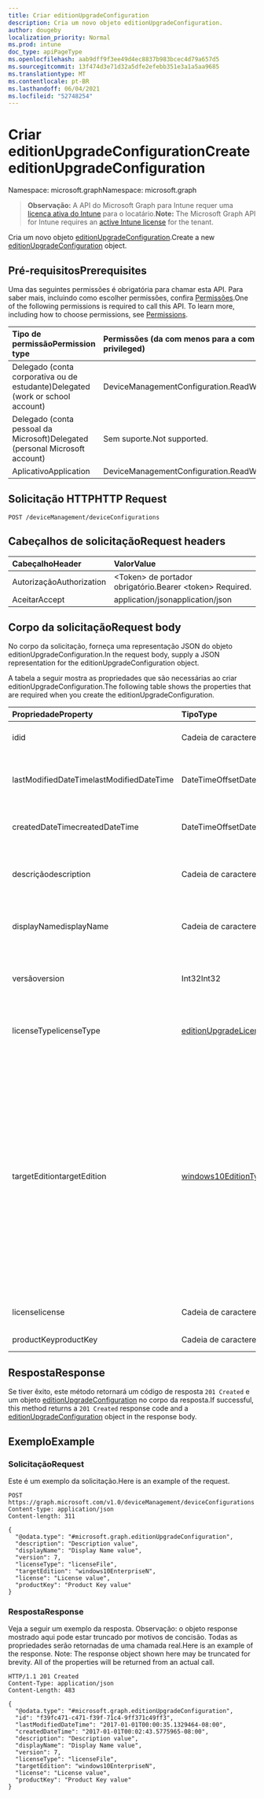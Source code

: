 ```yaml
---
title: Criar editionUpgradeConfiguration
description: Cria um novo objeto editionUpgradeConfiguration.
author: dougeby
localization_priority: Normal
ms.prod: intune
doc_type: apiPageType
ms.openlocfilehash: aab9dff9f3ee49d4ec8837b983bcec4d79a657d5
ms.sourcegitcommit: 13f474d3e71d32a5dfe2efebb351e3a1a5aa9685
ms.translationtype: MT
ms.contentlocale: pt-BR
ms.lasthandoff: 06/04/2021
ms.locfileid: "52748254"
---
```

# <a name="create-editionupgradeconfiguration"></a><span data-ttu-id="3b894-103">Criar editionUpgradeConfiguration</span><span class="sxs-lookup"><span data-stu-id="3b894-103">Create editionUpgradeConfiguration</span></span>

<span data-ttu-id="3b894-104">Namespace: microsoft.graph</span><span class="sxs-lookup"><span data-stu-id="3b894-104">Namespace: microsoft.graph</span></span>

> <span data-ttu-id="3b894-105">**Observação:** A API do Microsoft Graph para Intune requer uma [licença ativa do Intune](https://go.microsoft.com/fwlink/?linkid=839381) para o locatário.</span><span class="sxs-lookup"><span data-stu-id="3b894-105">**Note:** The Microsoft Graph API for Intune requires an [active Intune license](https://go.microsoft.com/fwlink/?linkid=839381) for the tenant.</span></span>

<span data-ttu-id="3b894-106">Cria um novo objeto [editionUpgradeConfiguration](../resources/intune-deviceconfig-editionupgradeconfiguration.md).</span><span class="sxs-lookup"><span data-stu-id="3b894-106">Create a new [editionUpgradeConfiguration](../resources/intune-deviceconfig-editionupgradeconfiguration.md) object.</span></span>

## <a name="prerequisites"></a><span data-ttu-id="3b894-107">Pré-requisitos</span><span class="sxs-lookup"><span data-stu-id="3b894-107">Prerequisites</span></span>
<span data-ttu-id="3b894-p101">Uma das seguintes permissões é obrigatória para chamar esta API. Para saber mais, incluindo como escolher permissões, confira [Permissões](/graph/permissions-reference).</span><span class="sxs-lookup"><span data-stu-id="3b894-p101">One of the following permissions is required to call this API. To learn more, including how to choose permissions, see [Permissions](/graph/permissions-reference).</span></span>

|<span data-ttu-id="3b894-110">Tipo de permissão</span><span class="sxs-lookup"><span data-stu-id="3b894-110">Permission type</span></span>|<span data-ttu-id="3b894-111">Permissões (da com menos para a com mais privilégios)</span><span class="sxs-lookup"><span data-stu-id="3b894-111">Permissions (from least to most privileged)</span></span>|
|:---|:---|
|<span data-ttu-id="3b894-112">Delegado (conta corporativa ou de estudante)</span><span class="sxs-lookup"><span data-stu-id="3b894-112">Delegated (work or school account)</span></span>|<span data-ttu-id="3b894-113">DeviceManagementConfiguration.ReadWrite.All</span><span class="sxs-lookup"><span data-stu-id="3b894-113">DeviceManagementConfiguration.ReadWrite.All</span></span>|
|<span data-ttu-id="3b894-114">Delegado (conta pessoal da Microsoft)</span><span class="sxs-lookup"><span data-stu-id="3b894-114">Delegated (personal Microsoft account)</span></span>|<span data-ttu-id="3b894-115">Sem suporte.</span><span class="sxs-lookup"><span data-stu-id="3b894-115">Not supported.</span></span>|
|<span data-ttu-id="3b894-116">Aplicativo</span><span class="sxs-lookup"><span data-stu-id="3b894-116">Application</span></span>|<span data-ttu-id="3b894-117">DeviceManagementConfiguration.ReadWrite.All</span><span class="sxs-lookup"><span data-stu-id="3b894-117">DeviceManagementConfiguration.ReadWrite.All</span></span>|

## <a name="http-request"></a><span data-ttu-id="3b894-118">Solicitação HTTP</span><span class="sxs-lookup"><span data-stu-id="3b894-118">HTTP Request</span></span>
<!-- {
  "blockType": "ignored"
}
-->
``` http
POST /deviceManagement/deviceConfigurations
```

## <a name="request-headers"></a><span data-ttu-id="3b894-119">Cabeçalhos de solicitação</span><span class="sxs-lookup"><span data-stu-id="3b894-119">Request headers</span></span>
|<span data-ttu-id="3b894-120">Cabeçalho</span><span class="sxs-lookup"><span data-stu-id="3b894-120">Header</span></span>|<span data-ttu-id="3b894-121">Valor</span><span class="sxs-lookup"><span data-stu-id="3b894-121">Value</span></span>|
|:---|:---|
|<span data-ttu-id="3b894-122">Autorização</span><span class="sxs-lookup"><span data-stu-id="3b894-122">Authorization</span></span>|<span data-ttu-id="3b894-123">&lt;Token&gt; de portador obrigatório.</span><span class="sxs-lookup"><span data-stu-id="3b894-123">Bearer &lt;token&gt; Required.</span></span>|
|<span data-ttu-id="3b894-124">Aceitar</span><span class="sxs-lookup"><span data-stu-id="3b894-124">Accept</span></span>|<span data-ttu-id="3b894-125">application/json</span><span class="sxs-lookup"><span data-stu-id="3b894-125">application/json</span></span>|

## <a name="request-body"></a><span data-ttu-id="3b894-126">Corpo da solicitação</span><span class="sxs-lookup"><span data-stu-id="3b894-126">Request body</span></span>
<span data-ttu-id="3b894-127">No corpo da solicitação, forneça uma representação JSON do objeto editionUpgradeConfiguration.</span><span class="sxs-lookup"><span data-stu-id="3b894-127">In the request body, supply a JSON representation for the editionUpgradeConfiguration object.</span></span>

<span data-ttu-id="3b894-128">A tabela a seguir mostra as propriedades que são necessárias ao criar editionUpgradeConfiguration.</span><span class="sxs-lookup"><span data-stu-id="3b894-128">The following table shows the properties that are required when you create the editionUpgradeConfiguration.</span></span>

|<span data-ttu-id="3b894-129">Propriedade</span><span class="sxs-lookup"><span data-stu-id="3b894-129">Property</span></span>|<span data-ttu-id="3b894-130">Tipo</span><span class="sxs-lookup"><span data-stu-id="3b894-130">Type</span></span>|<span data-ttu-id="3b894-131">Descrição</span><span class="sxs-lookup"><span data-stu-id="3b894-131">Description</span></span>|
|:---|:---|:---|
|<span data-ttu-id="3b894-132">id</span><span class="sxs-lookup"><span data-stu-id="3b894-132">id</span></span>|<span data-ttu-id="3b894-133">Cadeia de caracteres</span><span class="sxs-lookup"><span data-stu-id="3b894-133">String</span></span>|<span data-ttu-id="3b894-134">Chave da entidade.</span><span class="sxs-lookup"><span data-stu-id="3b894-134">Key of the entity.</span></span> <span data-ttu-id="3b894-135">Herdada de [deviceConfiguration](../resources/intune-deviceconfig-deviceconfiguration.md)</span><span class="sxs-lookup"><span data-stu-id="3b894-135">Inherited from [deviceConfiguration](../resources/intune-deviceconfig-deviceconfiguration.md)</span></span>|
|<span data-ttu-id="3b894-136">lastModifiedDateTime</span><span class="sxs-lookup"><span data-stu-id="3b894-136">lastModifiedDateTime</span></span>|<span data-ttu-id="3b894-137">DateTimeOffset</span><span class="sxs-lookup"><span data-stu-id="3b894-137">DateTimeOffset</span></span>|<span data-ttu-id="3b894-138">DateTime da última modificação do objeto.</span><span class="sxs-lookup"><span data-stu-id="3b894-138">DateTime the object was last modified.</span></span> <span data-ttu-id="3b894-139">Herdada de [deviceConfiguration](../resources/intune-deviceconfig-deviceconfiguration.md)</span><span class="sxs-lookup"><span data-stu-id="3b894-139">Inherited from [deviceConfiguration](../resources/intune-deviceconfig-deviceconfiguration.md)</span></span>|
|<span data-ttu-id="3b894-140">createdDateTime</span><span class="sxs-lookup"><span data-stu-id="3b894-140">createdDateTime</span></span>|<span data-ttu-id="3b894-141">DateTimeOffset</span><span class="sxs-lookup"><span data-stu-id="3b894-141">DateTimeOffset</span></span>|<span data-ttu-id="3b894-142">DateTime em que o objeto foi criado.</span><span class="sxs-lookup"><span data-stu-id="3b894-142">DateTime the object was created.</span></span> <span data-ttu-id="3b894-143">Herdada de [deviceConfiguration](../resources/intune-deviceconfig-deviceconfiguration.md)</span><span class="sxs-lookup"><span data-stu-id="3b894-143">Inherited from [deviceConfiguration](../resources/intune-deviceconfig-deviceconfiguration.md)</span></span>|
|<span data-ttu-id="3b894-144">descrição</span><span class="sxs-lookup"><span data-stu-id="3b894-144">description</span></span>|<span data-ttu-id="3b894-145">Cadeia de caracteres</span><span class="sxs-lookup"><span data-stu-id="3b894-145">String</span></span>|<span data-ttu-id="3b894-146">O administrador forneceu a descrição da Configuração do dispositivo.</span><span class="sxs-lookup"><span data-stu-id="3b894-146">Admin provided description of the Device Configuration.</span></span> <span data-ttu-id="3b894-147">Herdada de [deviceConfiguration](../resources/intune-deviceconfig-deviceconfiguration.md)</span><span class="sxs-lookup"><span data-stu-id="3b894-147">Inherited from [deviceConfiguration](../resources/intune-deviceconfig-deviceconfiguration.md)</span></span>|
|<span data-ttu-id="3b894-148">displayName</span><span class="sxs-lookup"><span data-stu-id="3b894-148">displayName</span></span>|<span data-ttu-id="3b894-149">Cadeia de caracteres</span><span class="sxs-lookup"><span data-stu-id="3b894-149">String</span></span>|<span data-ttu-id="3b894-150">O administrador forneceu o nome da Configuração do dispositivo.</span><span class="sxs-lookup"><span data-stu-id="3b894-150">Admin provided name of the device configuration.</span></span> <span data-ttu-id="3b894-151">Herdada de [deviceConfiguration](../resources/intune-deviceconfig-deviceconfiguration.md)</span><span class="sxs-lookup"><span data-stu-id="3b894-151">Inherited from [deviceConfiguration](../resources/intune-deviceconfig-deviceconfiguration.md)</span></span>|
|<span data-ttu-id="3b894-152">versão</span><span class="sxs-lookup"><span data-stu-id="3b894-152">version</span></span>|<span data-ttu-id="3b894-153">Int32</span><span class="sxs-lookup"><span data-stu-id="3b894-153">Int32</span></span>|<span data-ttu-id="3b894-154">Versão da configuração do dispositivo.</span><span class="sxs-lookup"><span data-stu-id="3b894-154">Version of the device configuration.</span></span> <span data-ttu-id="3b894-155">Herdada de [deviceConfiguration](../resources/intune-deviceconfig-deviceconfiguration.md)</span><span class="sxs-lookup"><span data-stu-id="3b894-155">Inherited from [deviceConfiguration](../resources/intune-deviceconfig-deviceconfiguration.md)</span></span>|
|<span data-ttu-id="3b894-156">licenseType</span><span class="sxs-lookup"><span data-stu-id="3b894-156">licenseType</span></span>|[<span data-ttu-id="3b894-157">editionUpgradeLicenseType</span><span class="sxs-lookup"><span data-stu-id="3b894-157">editionUpgradeLicenseType</span></span>](../resources/intune-deviceconfig-editionupgradelicensetype.md)|<span data-ttu-id="3b894-158">Tipo de licença de atualização de edição.</span><span class="sxs-lookup"><span data-stu-id="3b894-158">Edition Upgrade License Type.</span></span> <span data-ttu-id="3b894-159">Os valores possíveis são: `productKey`, `licenseFile`.</span><span class="sxs-lookup"><span data-stu-id="3b894-159">Possible values are: `productKey`, `licenseFile`.</span></span>|
|<span data-ttu-id="3b894-160">targetEdition</span><span class="sxs-lookup"><span data-stu-id="3b894-160">targetEdition</span></span>|[<span data-ttu-id="3b894-161">windows10EditionType</span><span class="sxs-lookup"><span data-stu-id="3b894-161">windows10EditionType</span></span>](../resources/intune-deviceconfig-windows10editiontype.md)|<span data-ttu-id="3b894-162">Edição de destino de atualização de edição.</span><span class="sxs-lookup"><span data-stu-id="3b894-162">Edition Upgrade Target Edition.</span></span> <span data-ttu-id="3b894-163">Os valores possíveis são: `windows10Enterprise`, `windows10EnterpriseN`, `windows10Education`, `windows10EducationN`, `windows10MobileEnterprise`, `windows10HolographicEnterprise`, `windows10Professional`, `windows10ProfessionalN`, `windows10ProfessionalEducation`, `windows10ProfessionalEducationN`, `windows10ProfessionalWorkstation`, `windows10ProfessionalWorkstationN`.</span><span class="sxs-lookup"><span data-stu-id="3b894-163">Possible values are: `windows10Enterprise`, `windows10EnterpriseN`, `windows10Education`, `windows10EducationN`, `windows10MobileEnterprise`, `windows10HolographicEnterprise`, `windows10Professional`, `windows10ProfessionalN`, `windows10ProfessionalEducation`, `windows10ProfessionalEducationN`, `windows10ProfessionalWorkstation`, `windows10ProfessionalWorkstationN`.</span></span>|
|<span data-ttu-id="3b894-164">license</span><span class="sxs-lookup"><span data-stu-id="3b894-164">license</span></span>|<span data-ttu-id="3b894-165">Cadeia de caracteres</span><span class="sxs-lookup"><span data-stu-id="3b894-165">String</span></span>|<span data-ttu-id="3b894-166">Conteúdo do arquivo de licença de atualização de edição.</span><span class="sxs-lookup"><span data-stu-id="3b894-166">Edition Upgrade License File Content.</span></span>|
|<span data-ttu-id="3b894-167">productKey</span><span class="sxs-lookup"><span data-stu-id="3b894-167">productKey</span></span>|<span data-ttu-id="3b894-168">Cadeia de caracteres</span><span class="sxs-lookup"><span data-stu-id="3b894-168">String</span></span>|<span data-ttu-id="3b894-169">Chave de produto de atualização de edição.</span><span class="sxs-lookup"><span data-stu-id="3b894-169">Edition Upgrade Product Key.</span></span>|



## <a name="response"></a><span data-ttu-id="3b894-170">Resposta</span><span class="sxs-lookup"><span data-stu-id="3b894-170">Response</span></span>
<span data-ttu-id="3b894-171">Se tiver êxito, este método retornará um código de resposta `201 Created` e um objeto [editionUpgradeConfiguration](../resources/intune-deviceconfig-editionupgradeconfiguration.md) no corpo da resposta.</span><span class="sxs-lookup"><span data-stu-id="3b894-171">If successful, this method returns a `201 Created` response code and a [editionUpgradeConfiguration](../resources/intune-deviceconfig-editionupgradeconfiguration.md) object in the response body.</span></span>

## <a name="example"></a><span data-ttu-id="3b894-172">Exemplo</span><span class="sxs-lookup"><span data-stu-id="3b894-172">Example</span></span>

### <a name="request"></a><span data-ttu-id="3b894-173">Solicitação</span><span class="sxs-lookup"><span data-stu-id="3b894-173">Request</span></span>
<span data-ttu-id="3b894-174">Este é um exemplo da solicitação.</span><span class="sxs-lookup"><span data-stu-id="3b894-174">Here is an example of the request.</span></span>
``` http
POST https://graph.microsoft.com/v1.0/deviceManagement/deviceConfigurations
Content-type: application/json
Content-length: 311

{
  "@odata.type": "#microsoft.graph.editionUpgradeConfiguration",
  "description": "Description value",
  "displayName": "Display Name value",
  "version": 7,
  "licenseType": "licenseFile",
  "targetEdition": "windows10EnterpriseN",
  "license": "License value",
  "productKey": "Product Key value"
}
```

### <a name="response"></a><span data-ttu-id="3b894-175">Resposta</span><span class="sxs-lookup"><span data-stu-id="3b894-175">Response</span></span>
<span data-ttu-id="3b894-p110">Veja a seguir um exemplo da resposta. Observação: o objeto response mostrado aqui pode estar truncado por motivos de concisão. Todas as propriedades serão retornadas de uma chamada real.</span><span class="sxs-lookup"><span data-stu-id="3b894-p110">Here is an example of the response. Note: The response object shown here may be truncated for brevity. All of the properties will be returned from an actual call.</span></span>
``` http
HTTP/1.1 201 Created
Content-Type: application/json
Content-Length: 483

{
  "@odata.type": "#microsoft.graph.editionUpgradeConfiguration",
  "id": "f39fc471-c471-f39f-71c4-9ff371c49ff3",
  "lastModifiedDateTime": "2017-01-01T00:00:35.1329464-08:00",
  "createdDateTime": "2017-01-01T00:02:43.5775965-08:00",
  "description": "Description value",
  "displayName": "Display Name value",
  "version": 7,
  "licenseType": "licenseFile",
  "targetEdition": "windows10EnterpriseN",
  "license": "License value",
  "productKey": "Product Key value"
}
```




